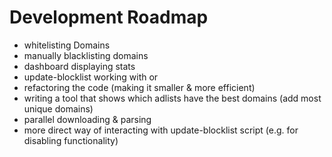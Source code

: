 # Development Roadmap
* whitelisting Domains
* manually blacklisting domains
* dashboard displaying stats
* update-blocklist working with <database> or <configuration files>
* refactoring the code (making it smaller & more efficient)
* writing a tool that shows which adlists have the best domains (add most unique domains)
* parallel downloading & parsing
* more direct way of interacting with update-blocklist script (e.g. for disabling functionality)
